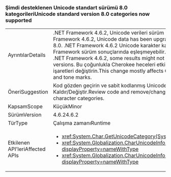 ### <a name="unicode-standard-version-80-categories-now-supported"></a><span data-ttu-id="5f48e-101">Şimdi desteklenen Unicode standart sürümü 8.0 kategorileri</span><span class="sxs-lookup"><span data-stu-id="5f48e-101">Unicode standard version 8.0 categories now supported</span></span>

|   |   |
|---|---|
|<span data-ttu-id="5f48e-102">Ayrıntılar</span><span class="sxs-lookup"><span data-stu-id="5f48e-102">Details</span></span>|<span data-ttu-id="5f48e-103">.NET Framework 4.6.2, Unicode verileri sürüm 8.0 Unicode standart sürümü 6.3 yükseltildi.</span><span class="sxs-lookup"><span data-stu-id="5f48e-103">In .NET Framework 4.6.2, Unicode data has been upgraded from Unicode Standard version 6.3 to version 8.0.</span></span>  <span data-ttu-id="5f48e-104">.NET Framework 4.6.2 Unicode karakter kategorilerde isterken bazı sonuçları önceki .NET Framework sürüm sonuçlarında eşleşmeyebilir.</span><span class="sxs-lookup"><span data-stu-id="5f48e-104">When requesting Unicode character categories in .NET Framework 4.6.2, some results might not match the results in previous .NET Framework versions.</span></span>  <span data-ttu-id="5f48e-105">Bu çoğunlukla Cherokee heceleri etkiler ve Yeni Day lu sesli harf işaretleri ve ses işaretleri değiştirin.</span><span class="sxs-lookup"><span data-stu-id="5f48e-105">This change mostly affects Cherokee syllables and New Tai Lue vowels signs and tone marks.</span></span>|
|<span data-ttu-id="5f48e-106">Öneri</span><span class="sxs-lookup"><span data-stu-id="5f48e-106">Suggestion</span></span>|<span data-ttu-id="5f48e-107">Kod gözden geçirin ve sabit kodlanmış Unicode karakter kategorilerindeki bağlıdır mantığı Kaldır/Değiştir.</span><span class="sxs-lookup"><span data-stu-id="5f48e-107">Review code and remove/change logic that depends on hard-coded Unicode character categories.</span></span>|
|<span data-ttu-id="5f48e-108">Kapsam</span><span class="sxs-lookup"><span data-stu-id="5f48e-108">Scope</span></span>|<span data-ttu-id="5f48e-109">Küçük</span><span class="sxs-lookup"><span data-stu-id="5f48e-109">Minor</span></span>|
|<span data-ttu-id="5f48e-110">Sürüm</span><span class="sxs-lookup"><span data-stu-id="5f48e-110">Version</span></span>|<span data-ttu-id="5f48e-111">4.6.2</span><span class="sxs-lookup"><span data-stu-id="5f48e-111">4.6.2</span></span>|
|<span data-ttu-id="5f48e-112">Tür</span><span class="sxs-lookup"><span data-stu-id="5f48e-112">Type</span></span>|<span data-ttu-id="5f48e-113">Çalışma zamanı</span><span class="sxs-lookup"><span data-stu-id="5f48e-113">Runtime</span></span>|
|<span data-ttu-id="5f48e-114">Etkilenen API'leri</span><span class="sxs-lookup"><span data-stu-id="5f48e-114">Affected APIs</span></span>|<ul><li><xref:System.Char.GetUnicodeCategory(System.Char)?displayProperty=nameWithType></li><li><xref:System.Globalization.CharUnicodeInfo.GetUnicodeCategory(System.Char)?displayProperty=nameWithType></li><li><xref:System.Globalization.CharUnicodeInfo.GetUnicodeCategory(System.String,System.Int32)?displayProperty=nameWithType></li></ul>|

